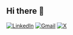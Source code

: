 ## Hi there 👋

[![LinkedIn](https://img.shields.io/badge/linkedin-%230077B5.svg?style=for-the-badge&logo=linkedin&logoColor=ffffff)](https://linkedin.com/in/tiagorlampert) [![Gmail](https://img.shields.io/badge/-gmail-c14438?style=for-the-badge&logo=Gmail&logoColor=ffffff)](mailto:tiagorlampert@gmail.com) [![X](https://img.shields.io/badge/X/TWITTER-%23000000.svg?style=for-the-badge&logo=X&logoColor=ffffff)](https://x.com/tiagorlampert)
